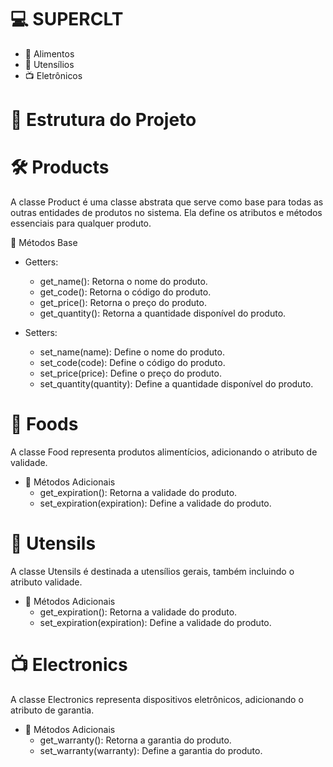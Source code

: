 # 💻 SUPERCLT

- 🥗 Alimentos
- 🍴 Utensílios
- 📺 Eletrônicos

# 📂 Estrutura do Projeto

# 🛠️ Products
A classe Product é uma classe abstrata que serve como base para todas as outras entidades de produtos no sistema.
Ela define os atributos e métodos essenciais para qualquer produto.

🔑 Métodos Base
- Getters:
    - get_name(): Retorna o nome do produto.
    - get_code(): Retorna o código do produto.
    - get_price(): Retorna o preço do produto.
    - get_quantity(): Retorna a quantidade disponível do produto.

- Setters:
    - set_name(name): Define o nome do produto.
    - set_code(code): Define o código do produto.
    - set_price(price): Define o preço do produto.
    - set_quantity(quantity): Define a quantidade disponível do produto.

# 🥗 Foods
A classe Food representa produtos alimentícios, adicionando o atributo de validade.

- 📌 Métodos Adicionais
    - get_expiration(): Retorna a validade do produto.
    - set_expiration(expiration): Define a validade do produto.

# 🍴 Utensils
A classe Utensils é destinada a utensílios gerais, também incluindo o atributo validade.

- 📌 Métodos Adicionais
    - get_expiration(): Retorna a validade do produto.
    - set_expiration(expiration): Define a validade do produto.

# 📺 Electronics
A classe Electronics representa dispositivos eletrônicos, adicionando o atributo de garantia.

- 📌 Métodos Adicionais
    - get_warranty(): Retorna a garantia do produto.
    - set_warranty(warranty): Define a garantia do produto.
